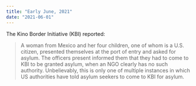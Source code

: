 ```yaml
---
title: "Early June, 2021"
date: "2021-06-01"
---
```


The Kino Border Initiative (KBI) reported:

> A woman from Mexico and her four children, one of whom is a U.S. citizen, presented themselves at the port of entry and asked for asylum. The officers present informed them that they had to come to KBI to be granted asylum, when an NGO clearly has no such authority. Unbelievably, this is only one of multiple instances in which US authorities have told asylum seekers to come to KBI for asylum.
